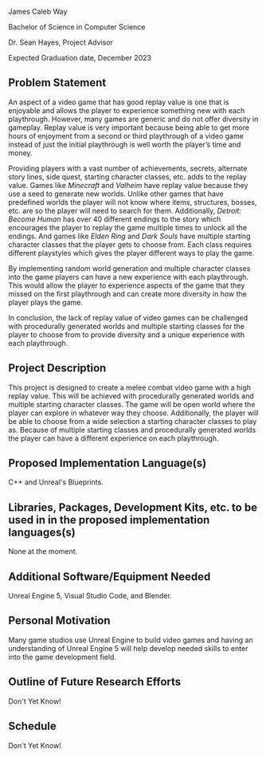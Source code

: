 James Caleb Way

Bachelor of Science in Computer Science

Dr. Sean Hayes, Project Advisor

Expected Graduation date, December 2023

## Problem Statement

An aspect of a video game that has good replay value is one that is enjoyable and allows the player to experience something new with each playthrough. However, many games are generic and do not offer diversity in gameplay. Replay value is very important because being able to get more hours of enjoyment from a second or third playthrough of a video game instead of just the initial playthrough is well worth the player’s time and money.

Providing players with a vast number of achievements, secrets, alternate story lines, side quest, starting character classes, etc. adds to the replay value. Games like *Minecraft* and *Valheim* have replay value because they use a seed to generate new worlds. Unlike other games that have predefined worlds the player will not know where items, structures, bosses, etc. are so the player will need to search for them. Additionally, *Detroit: Become Human* has over 40 different endings to the story which encourages the player to replay the game multiple times to unlock all the endings. And games like *Elden Ring* and *Dark Souls* have multiple starting character classes that the player gets to choose from. Each class requires different playstyles which gives the player different ways to play the game.

By implementing random world generation and multiple character classes into the game players can have a new experience with each playthrough. This would allow the player to experience aspects of the game that they missed on the first playthrough and can create more diversity in how the player plays the game.

In conclusion, the lack of replay value of video games can be challenged with procedurally generated worlds and multiple starting classes for the player to choose from to provide diversity and a unique experience with each playthrough.

## Project Description

This project is designed to create a melee combat video game with a high replay value. This will be achieved with procedurally generated worlds and multiple starting character classes. The game will be open world where the player can explore in whatever way they choose. Additionally, the player will be able to choose from a wide selection a starting character classes to play as. Because of multiple starting classes and procedurally generated worlds the player can have a different experience on each playthrough.

## Proposed Implementation Language(s)

C++ and Unreal's Blueprints.

## Libraries, Packages, Development Kits, etc. to be used in in the proposed implementation languages(s)

None at the moment.

## Additional Software/Equipment Needed

Unreal Engine 5, Visual Studio Code, and Blender.

## Personal Motivation

Many game studios use Unreal Engine to build video games and having an understanding of Unreal Engine 5 will help develop needed skills to enter into the game development field.

## Outline of Future Research Efforts

Don't Yet Know!

## Schedule

Don't Yet Know!